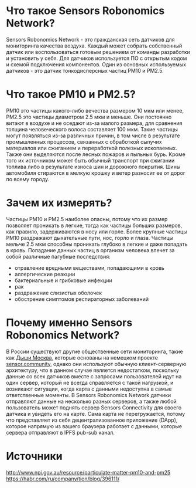 # Что такое Sensors Robonomics Network?

Sensors Robonomics Network - это гражданская сеть датчиков для мониторинга качества воздуха. Каждый может собрать собственный датчик или воспользоваться готовым решением от команды разработки и установить у себя. Для датчиков используется ПО с открытым кодом и схемой подключения компонентов. Один из основных используемых датчиков - это датчик тонкодисперсных частиц PM10 и PM2.5.

# Что такое PM10 и PM2.5?

PM10 это частицы какого-либо вечества размером 10 мкм или менее, PM2.5 это частицы диаметром 2.5 мкм и меньше. Они постоянно витают в воздухе и не оседают из-за малого размера, для сравнения толщина человеческого волоса составляет 100 мкм. Такие частицы могут появляться из-за различных причин, в том числе в результате промышленных процессов, связанных с обработкой сыпучих материалов или сжиганием и переработкой полезных ископаемых. Также они выделяются после лесных пожаров и пыльных бурь. Кроме того их источником может быть обычный транспорт при сжигании топлива либо в результате износа шин и дорожного покрытия. Шины автомобиля стираются в мелкую крошку и ветер разносит ее от дорог по всему городу.

# Зачем их измерять?

Частицы PM10 и PM2.5 наиболее опасны, потому что их размер позволяет проникать в легкие, тогда как частицы больших размеров, как правило, задерживаются в носу или горле. Более крупные частицы PM10 раздражают дыхательные пути, нос, горло и глаза. Частицы мельче 2.5 мкм способны проникать глубоко в легкие и даже попадать в кровь. Попадание данных частиц в организм человека влечет за собой различные пагубные последствия:
- отравление вредными веществами, попадающими в кровь
- аллергические реакции
- бактериальные и грибковые инфекции
- рак
- раздражение слизистых оболочек
- обострение симптомов респираторных заболеваний

# Почему именно Sensors Robonomics Network?

В России существуют другие общественные сети мониторинга, такие как [Дыши Москва](https://breathe.moscow/), которые основаны на немецком проекте [sensor.community](https://sensor.community/ru/), однако они используют обычную клиент-серверную архитектуру, что в данном случае является недостатком, поскольку данные со всех датчиков вместе с запросами пользователей идут на один сервер, который не всегда справляется с такой нагрузкой, и возникают ситуации, когда карта с данными недоступна в самые ответственные моменты. В Sensors Robonomics Network датчики отправляют данные на несколько разных серверов, а также любой пользователь может поднять сервер Sensors Connectivity для своего датчика и увидеть его на карте. Сама карта не перегружается, потому что представляет из себя децентрализованное приложение (DApp), которое напрямую из вашего браузера работает с данными, которые сервера отправляют в IPFS pub-sub канал.


# Источники
http://www.npi.gov.au/resource/particulate-matter-pm10-and-pm25
https://habr.com/ru/company/tion/blog/396111/
